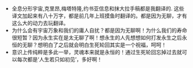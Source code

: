 * 全息分形宇宙,克里昂,梅塔特隆,约书亚信息和抹大拉手稿都是我翻译的. 这些译文加起来有八十万字，都是前几年上班摸鱼时翻译的。都是因为无聊，才有这么大的动力去玩翻译。
* 为什么会有宇宙万象和我们的庸人自扰？都是因为无聊啊！为什么我们的寿命很短暂？因为永生实在是太无聊了啊！想永生的人先想想如何打发永生之后永恒的无聊？想明白了之后就会明白生死轮回其实是一个祝福，呵呵！
* 意识上传纯粹是多此一举，灵魂本来就是永恒的！通过生死轮回忘掉过去就可以每次都是‘人生若只如初见’，多好啊！